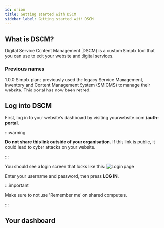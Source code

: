```yaml
---
id: orion
title: Getting started with DSCM
sidebar_label: Getting started with DSCM
---
```


## What is DSCM?
Digital Service Content Management (DSCM) is a custom Simplx tool that you can use to edit your website and digital services. 

### Previous names
1.0.0 Simplx plans previously used the legacy Service Management, Inventory and Content Management System (SMICMS) to manage their website. This portal has now been retired.

## Log into DSCM
First, log in to your website’s dashboard by visiting yourwebsite.com **/auth-portal**.

:::warning

**Do not share this link outside of your organisation.** If this link is public, it could lead to cyber attacks on your website.

:::

You should see a login screen that looks like this:
![Login page](https://lh6.googleusercontent.com/_ARL_rWvbUcsQALTFXUiniALAt70duIMV7BQKRJjW55kVkk5WNjJ7evWoxsYB1AmWoaNsjhkfUiMs02MpC2M0yPpuyuoRgeGT4Szf5gNOyiHFUuWg0_tLjJpezMwtBuQGurrAPP0)

Enter your username and password, then press **LOG IN**. 

:::important

Make sure to not use 'Remember me' on shared computers.

:::

## Your dashboard
